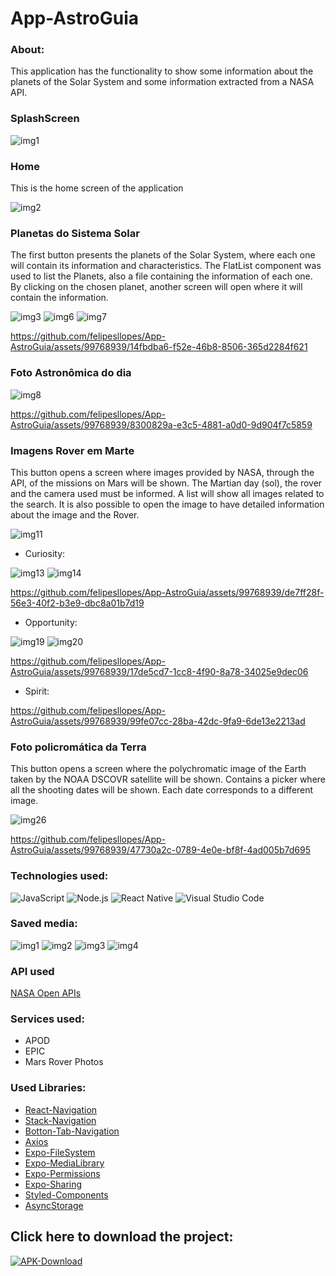 # App-AstroGuia

### About:
This application has the functionality to show some information about the planets of the Solar System and some information extracted from a NASA API.

### SplashScreen

![img1](https://github.com/felipesllopes/App-AstroGuia/assets/99768939/02311d84-33ef-4617-9c43-c9874eee02f9)


### Home
This is the home screen of the application

![img2](https://github.com/felipesllopes/App-AstroGuia/assets/99768939/96a64c48-fd8a-4b91-9013-dba58c132f62)

### Planetas do Sistema Solar
The first button presents the planets of the Solar System, where each one will contain its information and characteristics. The FlatList component was used to list the Planets, also a file containing the information of each one. By clicking on the chosen planet, another screen will open where it will contain the information.

![img3](https://github.com/felipesllopes/App-AstroGuia/assets/99768939/7eff7ef9-1980-438c-ba94-fefcfc09d536)
![img6](https://github.com/felipesllopes/App-AstroGuia/assets/99768939/049c93a1-4ea5-4075-a596-25fc92b58ead)
![img7](https://github.com/felipesllopes/App-AstroGuia/assets/99768939/1afcbddd-d4d9-4b27-aabe-0c2d0d9bec98)



https://github.com/felipesllopes/App-AstroGuia/assets/99768939/14fbdba6-f52e-46b8-8506-365d2284f621


### Foto Astronômica do dia

![img8](https://github.com/felipesllopes/App-AstroGuia/assets/99768939/3fa41d8c-7eb7-4b82-a18e-8fc05685893f)



https://github.com/felipesllopes/App-AstroGuia/assets/99768939/8300829a-e3c5-4881-a0d0-9d904f7c5859


### Imagens Rover em Marte
This button opens a screen where images provided by NASA, through the API, of the missions on Mars will be shown. The Martian day (sol), the rover and the camera used must be informed. A list will show all images related to the search. It is also possible to open the image to have detailed information about the image and the Rover.

![img11](https://github.com/felipesllopes/App-AstroGuia/assets/99768939/9d65ad6f-d124-4c80-b208-634cf67f6d07)

- Curiosity:

![img13](https://github.com/felipesllopes/App-AstroGuia/assets/99768939/fe0e76ad-f5ad-4dfb-b8f1-695ef2f92ccf)
![img14](https://github.com/felipesllopes/App-AstroGuia/assets/99768939/e453ea22-d32c-44ff-811e-5a66cdf545a3)


https://github.com/felipesllopes/App-AstroGuia/assets/99768939/de7ff28f-56e3-40f2-b3e9-dbc8a01b7d19


- Opportunity:

![img19](https://github.com/felipesllopes/App-AstroGuia/assets/99768939/3e8204f4-40bb-43c7-a748-e24dbf13e8c2)
![img20](https://github.com/felipesllopes/App-AstroGuia/assets/99768939/06850171-7a77-4bd2-a01b-4ac8c09c7bf1)


https://github.com/felipesllopes/App-AstroGuia/assets/99768939/17de5cd7-1cc8-4f90-8a78-34025e9dec06


- Spirit:


https://github.com/felipesllopes/App-AstroGuia/assets/99768939/99fe07cc-28ba-42dc-9fa9-6de13e2213ad


### Foto policromática da Terra
This button opens a screen where the polychromatic image of the Earth taken by the NOAA DSCOVR satellite will be shown. Contains a picker where all the shooting dates will be shown. Each date corresponds to a different image.

![img26](https://github.com/felipesllopes/App-AstroGuia/assets/99768939/746fbdca-5e90-4b18-8bc5-a0a06a5544f9)


https://github.com/felipesllopes/App-AstroGuia/assets/99768939/47730a2c-0789-4e0e-bf8f-4ad005b7d695


### Technologies used:

![JavaScript](https://img.shields.io/badge/JavaScript-F7DF1E?style=for-the-badge&logo=javascript&logoColor=black)
![Node.js](https://img.shields.io/badge/Node.js-43853D?style=for-the-badge&logo=node.js&logoColor=white)
![React Native](https://img.shields.io/badge/React_Native-20232A?style=for-the-badge&logo=react&logoColor=61DAFB)
![Visual Studio Code](https://img.shields.io/badge/Visual_Studio_Code-0078D4?style=for-the-badge&logo=visual%20studio%20code&logoColor=white)


### Saved media:

![img1](https://github.com/felipesllopes/App-AstroGuia/assets/99768939/3203e5b8-18db-48df-8096-0f72d0d37ec7)
![img2](https://github.com/felipesllopes/App-AstroGuia/assets/99768939/66efa2a1-7bfa-42d2-885b-0e3c251ee8f7)
![img3](https://github.com/felipesllopes/App-AstroGuia/assets/99768939/4811e3fe-3b89-4438-9242-8d87da24ac83)
![img4](https://github.com/felipesllopes/App-AstroGuia/assets/99768939/6a7a6fd5-796a-4af7-bd1d-47b807239c3e)



### API used
[NASA Open APIs](https://api.nasa.gov/)
 
### Services used:

- APOD
- EPIC
- Mars Rover Photos
 
 
### Used Libraries: 

- [React-Navigation](https://reactnavigation.org/docs/getting-started/)
- [Stack-Navigation](https://reactnavigation.org/docs/stack-navigator)
- [Botton-Tab-Navigation](https://reactnavigation.org/docs/bottom-tab-navigator)
- [Axios](https://www.npmjs.com/package/react-native-axios)
- [Expo-FileSystem](https://docs.expo.dev/versions/latest/sdk/filesystem/?utm_source=google&utm_medium=cpc&utm_content=performancemax&gclid=Cj0KCQjwoeemBhCfARIsADR2QCvxB_4NAonrfJEzHvsjGu6eVTl9LXn0HF8Qybh7JLbgzVTm07ZMg9AaAge_EALw_wcB)
- [Expo-MediaLibrary](https://docs.expo.dev/versions/latest/sdk/media-library/)
- [Expo-Permissions](https://docs.expo.dev/guides/permissions/)
- [Expo-Sharing](https://docs.expo.dev/versions/latest/sdk/sharing/?utm_source=google&utm_medium=cpc&utm_content=performancemax&gclid=Cj0KCQjwoeemBhCfARIsADR2QCtujRN01uEokruxJ66TUn7RvVlhGdDKRwp97ADmP3Te7B9jKd-u5DEaAhNyEALw_wcB)
- [Styled-Components](https://styled-components.com/docs/basics)
- [AsyncStorage](https://docs.expo.dev/versions/latest/sdk/async-storage/?utm_source=google&utm_medium=cpc&utm_content=performancemax&gclid=Cj0KCQjwoeemBhCfARIsADR2QCvEshr6Xc9EIJgHd8zg8AB1C2FQZJsiHy0J4LACgvYHaVEHyVG5guAaAlFWEALw_wcB)

## Click here to download the project:
[![APK-Download](https://img.shields.io/badge/APK_Download-07C160?style=for-the-badge&logo=download&logoColor=white)](https://drive.google.com/file/d/11QSWd3teMwfz0N8SFtu3x3Uigm8SBrDk/view?usp=sharing)
